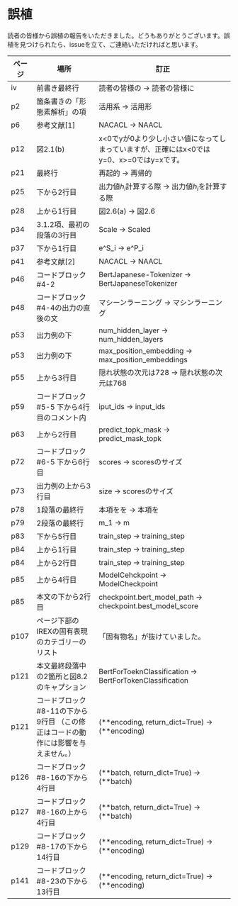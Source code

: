 # 誤植

読者の皆様から誤植の報告をいただきました。どうもありがとうございます。誤植を見つけられたら、issueを立て、ご連絡いただければと思います。

| ページ | 場所 | 訂正 |
| ---- | ---- | --- |
| iv | 前書き最終行 | 読者の皆様の -> 読者の皆様に |
| p2  | 箇条書きの「形態素解析」の項 | 活用系 -> 活用形 |
| p6  | 参考文献[1] | NACACL -> NAACL |
| p12 | 図2.1(b) | x<0でyが0より少し小さい値になってしまっていますが、正確にはx<0ではy=0、x>=0ではy=xです。| 
| p21 | 最終行 |再起的 -> 再帰的 |
| p25 | 下から2行目 | 出力値$h_i$計算する際 -> 出力値$h_i$を計算する際 |
| p28 | 上から1行目 | 図2.6(a) -> 図2.6 |
| p34 | 3.1.2項、最初の段落の3行目 | Scale -> Scaled |
| p37 | 下から1行目 | e^S_i -> e^P_i |
| p41 | 参考文献[2] | NACACL -> NAACL |
| p46 | コードブロック#4-2 | BertJapanese-Tokenizer -> BertJapaneseTokenizer  |
| p48 | コードブロック#4-4の出力の直後の文 | マシーンラーニング -> マシンラーニング |
| p53 | 出力例の下 | num_hidden_layer -> num_hidden_layers |
| p53 | 出力例の下 | max_position_embedding -> max_position_embeddings |
| p55 | 上から3行目 | 隠れ状態の次元は728 -> 隠れ状態の次元は768 |
| p59 | コードブロック#5-5 下から4行目のコメント内 | iput_ids -> input_ids |
| p63 | 上から2行目 | predict_topk_mask -> predict_mask_topk |
| p72 | コードブロック#6-5 下から6行目 | scores -> scoresのサイズ |
| p73 | 出力例の上から3行目 | size -> scoresのサイズ |
| p78 | 1段落の最終行 | 本項をを -> 本項を |
| p79 | 2段落の最終行 | m_1 -> m |
| p83 | 下から5行目 | train_step -> training_step |
| p84 | 上から1行目 | train_step -> training_step |
| p84 | 上から2行目 | train_step -> training_step |
| p85 | 上から4行目 | ModelCehckpoint -> ModelCheckpoint |
| p85 | 本文の下から2行目 | checkpoint.bert_model_path -> checkpoint.best_model_score |
| p107 | ページ下部のIREXの固有表現のカテゴリーのリスト | 「固有物名」が抜けていました。|
| p121 | 本文最終段落中の2箇所と図8.2のキャプション| BertForToeknClassification -> BertForTokenClassification |
| p121| コードブロック#8-11の下から9行目 （この修正はコードの動作には影響を与えません。） | (\*\*encoding, return_dict=True) -> (\*\*encoding)|
| p126| コードブロック#8-16の下から4行目 | (\*\*batch, return_dict=True) -> (\*\*batch)|
| p127| コードブロック#8-16の上から4行目 | (\*\*batch, return_dict=True) -> (\*\*batch)|
| p129| コードブロック#8-17の下から14行目 | (\*\*encoding, return_dict=True) -> (\*\*encoding)|
| p141| コードブロック#8-23の下から13行目 | (\*\*encoding, return_dict=True) -> (\*\*encoding)|
